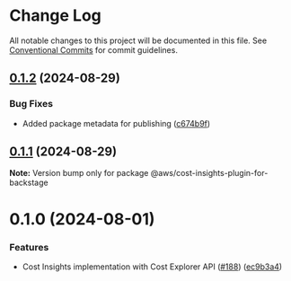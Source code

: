 # Change Log

All notable changes to this project will be documented in this file.
See [Conventional Commits](https://conventionalcommits.org) for commit guidelines.

## [0.1.2](https://github.com/awslabs/backstage-plugins-for-aws/compare/@aws/cost-insights-plugin-for-backstage@0.1.1...@aws/cost-insights-plugin-for-backstage@0.1.2) (2024-08-29)


### Bug Fixes

* Added package metadata for publishing ([c674b9f](https://github.com/awslabs/backstage-plugins-for-aws/commit/c674b9fee77bd91567615f8adc4c1688da93ee3f))





## [0.1.1](https://github.com/awslabs/backstage-plugins-for-aws/compare/@aws/cost-insights-plugin-for-backstage@0.1.0...@aws/cost-insights-plugin-for-backstage@0.1.1) (2024-08-29)

**Note:** Version bump only for package @aws/cost-insights-plugin-for-backstage





# 0.1.0 (2024-08-01)


### Features

* Cost Insights implementation with Cost Explorer API ([#188](https://github.com/awslabs/backstage-plugins-for-aws/issues/188)) ([ec9b3a4](https://github.com/awslabs/backstage-plugins-for-aws/commit/ec9b3a474d157d3307054a1badeb8e60dc141de4))
